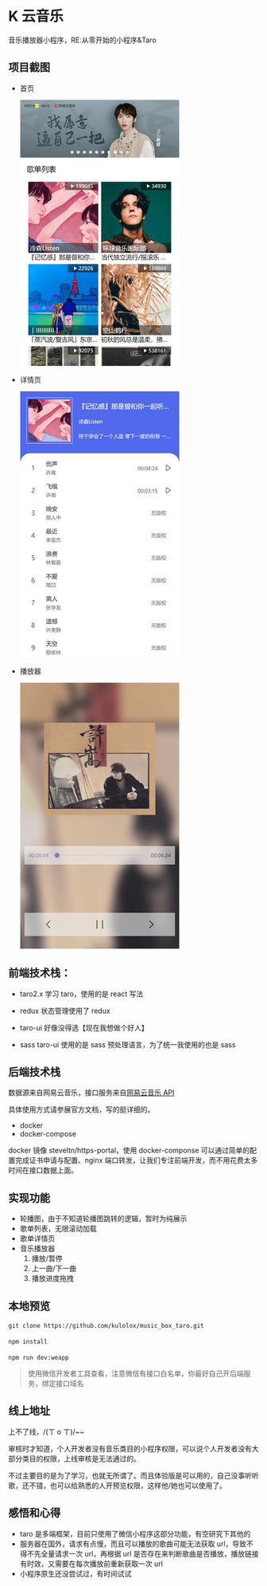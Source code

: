 # K 云音乐

音乐播放器小程序，RE:从零开始的小程序&Taro

## 项目截图

- 首页

  ![首页](/IMAGE/home.png)

- 详情页

  ![详情页](/IMAGE/album.png)

- 播放器

  ![播放器](/IMAGE/player.png)

## 前端技术栈：

- taro2.x 学习 taro，使用的是 react 写法

- redux 状态管理使用了 redux

- taro-ui 好像没得选【现在我想做个好人】

- sass taro-ui 使用的是 sass 预处理语言，为了统一我使用的也是 sass

## 后端技术栈

数据源来自网易云音乐，接口服务来自[网易云音乐 API](https://github.com/Binaryify/NeteaseCloudMusicApi)

具体使用方式请参展官方文档，写的挺详细的。

- docker
- docker-compose

docker 镜像 steveltn/https-portal，使用 docker-componse 可以通过简单的配置完成证书申请与配置、nginx 端口转发，让我们专注前端开发，而不用花费太多时间在接口数据上面。

## 实现功能

- 轮播图，由于不知道轮播图跳转的逻辑，暂时为纯展示
- 歌单列表，无限滚动加载
- 歌单详情页
- 音乐播放器
  1. 播放/暂停
  2. 上一曲/下一曲
  3. 播放进度拖拽

## 本地预览

```
git clone https://github.com/kulolox/music_box_taro.git

npm install

npm run dev:weapp
```

> 使用微信开发者工具查看，注意微信有接口白名单，你最好自己开后端服务，绑定接口域名

## 线上地址

上不了线，/(ㄒ o ㄒ)/~~

审核时才知道，个人开发者没有音乐类目的小程序权限，可以说个人开发者没有大部分类目的权限，上线审核是无法通过的。

不过主要目的是为了学习，也就无所谓了。而且体验版是可以用的，自己没事听听歌，还不错，也可以给熟悉的人开预览权限，这样他/她也可以使用了。

## 感悟和心得

- taro 是多端框架，目前只使用了微信小程序这部分功能，有空研究下其他的
- 服务器在国外，请求有点慢，而且可以播放的歌曲可能无法获取 url，导致不得不先全量请求一次 url，再根据 url 是否存在来判断歌曲是否播放，播放链接有时效，又需要在每次播放前重新获取一次 url
- 小程序原生还没尝试过，有时间试试
